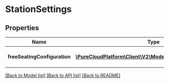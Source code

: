 # StationSettings

## Properties
Name | Type | Description | Notes
------------ | ------------- | ------------- | -------------
**freeSeatingConfiguration** | [**\PureCloudPlatform\Client\V2\Model\FreeSeatingConfiguration**](FreeSeatingConfiguration.md) | Configuration options for free-seating | [optional] 

[[Back to Model list]](../README.md#documentation-for-models) [[Back to API list]](../README.md#documentation-for-api-endpoints) [[Back to README]](../README.md)


